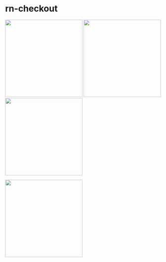 # rn-checkout

<p float="left">
  <img src="https://raw.githubusercontent.com/dayojiboye/rn-checkout /master/screenshots/shot1.png" width="250" />
  <img src="https://raw.githubusercontent.com/dayojiboye/rn-checkout /master/screenshots/shot2.png" width="250" />
  <img src="https://raw.githubusercontent.com/dayojiboye/rn-checkout /master/screenshots/shot3.png" width="250" />
</p>
<p float="left">
  <img src="https://raw.githubusercontent.com/dayojiboye/rn-checkout /master/screenshots/shot4.png" width="250" />
</p>
